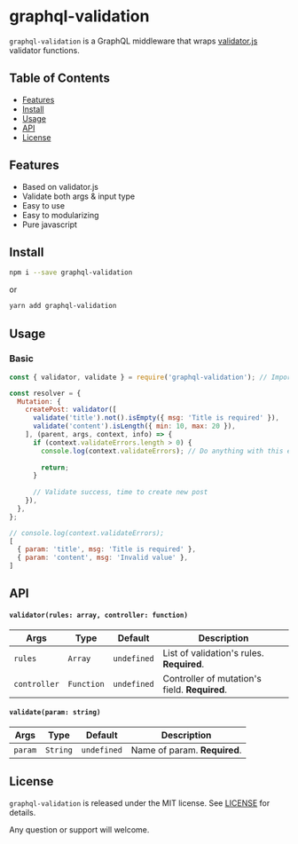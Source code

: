 # graphql-validation
`graphql-validation` is a GraphQL middleware that wraps [validator.js](https://github.com/chriso/validator.js) validator functions.

## Table of Contents
- [Features](#features)
- [Install](#install)
- [Usage](#usage)
- [API](#api)
- [License](#license)

## Features
- Based on validator.js
- Validate both args & input type
- Easy to use
- Easy to modularizing
- Pure javascript

## Install
```sh
npm i --save graphql-validation
```
or
```sh
yarn add graphql-validation
```

## Usage
### Basic 
```javascript
const { validator, validate } = require('graphql-validation'); // Import module

const resolver = {
  Mutation: {
    createPost: validator([
      validate('title').not().isEmpty({ msg: 'Title is required' }),
      validate('content').isLength({ min: 10, max: 20 }),
    ], (parent, args, context, info) => {
      if (context.validateErrors.length > 0) {
        console.log(context.validateErrors); // Do anything with this errors
        
        return;
      }
    
      // Validate success, time to create new post
    }),
  },
};
```
```javascript
// console.log(context.validateErrors);
[
  { param: 'title', msg: 'Title is required' },
  { param: 'content', msg: 'Invalid value' },
]
```

## API
#### `validator(rules: array, controller: function)`
| Args                         | Type                                                            | Default | Description                                                                                                                                                                                                                                              |
| --------------------------- | --------------------------------------------------------------- | ------- | ------------------------------------------------------------------------------------------------------------------------------------------------------------------------------------------------------------------------------------------------- |
| `rules`                  | `Array` | `undefined`  |  List of validation's rules. **Required**.                                            |
| `controller`             | `Function`              | `undefined`       | Controller of mutation's field. **Required**. |
     
#### `validate(param: string)`
| Args                         | Type                                                            | Default | Description                                                                                                                                                                                                                                              |
| --------------------------- | --------------------------------------------------------------- | ------- | ------------------------------------------------------------------------------------------------------------------------------------------------------------------------------------------------------------------------------------------------- |
| `param`                  | `String` | `undefined`  |  Name of param. **Required**.                                            |


## License
`graphql-validation` is released under the MIT license. See [LICENSE](./LICENSE) for details.  
  
Any question or support will welcome.
